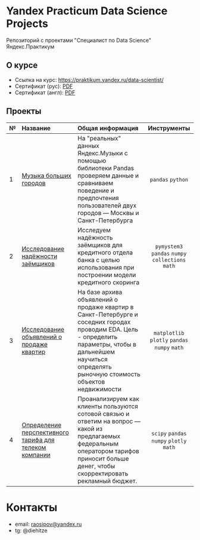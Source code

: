 # Yandex Praсtiсum Data Science Projects
Репозиторий с проектами "Специалист по Data Science"  
Яндекс.Практикум
## О курсе

- Ссылка на курс: https://praktikum.yandex.ru/data-scientist/
- Сертификат (рус): [PDF](yandex_praktikum_ru.pdf)
- Сертификат (англ): [PDF](yandex_praktikum_eng.pdf)

## Проекты

|№| Название | Общая информация | Инструменты |
|:---|:-------------------|:----------------------------------------------------------|:-----------:|
|1   |[Музыка больших городов](1st_project/README.md)|На "реальных" данных Яндекс.Музыки c помощью библиотеки Pandas проверяем данные и сравниваем поведение и предпочтения пользователей двух городов — Москвы и Санкт-Петербурга|`pandas` `python`|
|2   |[Исследование надёжности заёмщиков](2nd_project/README.md)|Исследуем надёжность заёмщиков для кредитного отдела банка с целью использования при построении модели кредитного скоринга|`pymystem3` `pandas` `numpy` `collections` `math`|
|3   |[Исследование объявлений о продаже квартир](3rd_project/README.md)|На базе архива объявлений о продаже квартир в Санкт-Петербурге и соседних городах проводим EDA. Цель - определить параметры, чтобы в дальнейшем научиться определять рыночную стоимость объектов недвижимости|`matplotlib` `plotly` `pandas` `numpy` `math`|
|4   |[Определение перспективного тарифа для телеком компании](4th_project/README.md)|Проанализируем как клиенты пользуются сотовой связью и ответим на вопрос — какой из предлагаемых федеральным оператором тарифов приносит больше денег, чтобы скорректировать рекламный бюджет.|`scipy` `pandas` `numpy` `plotly` `math`|

# Контакты

- email: raosipov@yandex.ru
- tg: @diehitze
